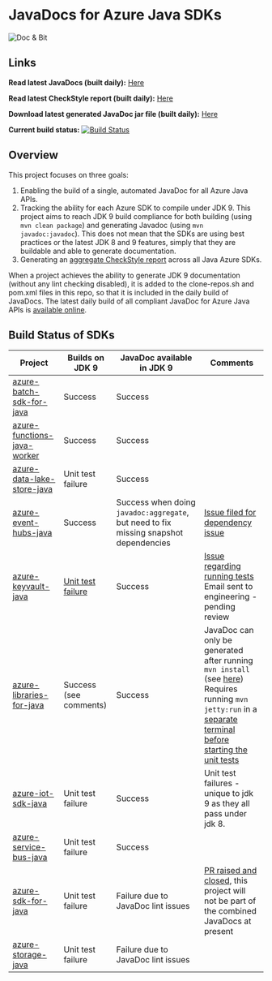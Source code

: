 # JavaDocs for Azure Java SDKs

![](https://i0.wp.com/jonathangiles.net/wp-content/uploads/2018/01/BIT_AND_MSFT_DOCS.png?zoom=2&resize=150%2C150 "Doc & Bit")


## Links
**Read latest JavaDocs (built daily):** [Here](https://jonathangiles.github.io/azure-javadocs/index.html?overview-summary.html)

**Read latest CheckStyle report (built daily):** [Here](https://jonathangiles.github.io/azure-javadocs/checkstyle)

**Download latest generated JavaDoc jar file (built daily):** [Here](https://github.com/JonathanGiles/azure-javadocs/raw/gh-pages/azure-javadocs-0.0.1-SNAPSHOT-javadoc.jar)

**Current build status:** [![Build Status](https://travis-ci.org/JonathanGiles/azure-javadocs.svg?branch=master)](https://travis-ci.org/JonathanGiles/azure-javadocs)

## Overview

This project focuses on three goals: 

1. Enabling the build of a single, automated JavaDoc for all Azure Java APIs.
2. Tracking the ability for each Azure SDK to compile under JDK 9. This project aims to reach JDK 9 build compliance for both building (using `mvn clean package`) and generating Javadoc (using `mvn javadoc:javadoc`). This does not mean that the SDKs are using best practices or the latest JDK 8 and 9 features, simply that they are buildable and able to generate documentation.
3. Generating an [aggregate CheckStyle report](https://jonathangiles.github.io/azure-javadocs/checkstyle) across all Java Azure SDKs.

When a project achieves the ability to generate JDK 9 documentation (without any lint checking disabled), it is added to the clone-repos.sh and pom.xml files in this repo, so that it is included in the daily build of JavaDocs. The latest daily build of all compliant JavaDoc for Azure Java APIs is [available online](https://jonathangiles.github.io/azure-javadocs/index.html?overview-summary.html). 

## Build Status of SDKs

| Project                                                                               | Builds on JDK 9                                                                 | JavaDoc available in JDK 9                                                                                              | Comments                                                                                                                                                                           |
|-------------------------------------------------------------------------------------  |-----------------------------------------------------------------------------    |-------------------------------------------------------------------------------------------------------------------------|--------------------------------------------------------------------------------------------------------------------------------------------------------------------------------    |
| [azure-batch-sdk-for-java](https://github.com/Azure/azure-batch-sdk-for-java)         | Success                                                                         | Success                                                                                                                 |                                                                                                                                                                                    |
| [azure-functions-java-worker](https://github.com/Azure/azure-functions-java-worker)   | Success                                                                         | Success                                                                                                                 |                                                                                                                                                                                    |
| [azure-data-lake-store-java](https://github.com/Azure/azure-data-lake-store-java)     | Unit test failure                                                               | Success                                                                                                                 |                                                                                                                                                                                    |
| [azure-event-hubs-java](https://github.com/Azure/azure-event-hubs-java)               | Success                                                                         | Success when doing `javadoc:aggregate`, but need to fix missing snapshot dependencies                                   | [Issue filed for dependency issue](https://github.com/Azure/azure-event-hubs-java/issues/253)                                                                                      |
| [azure-keyvault-java](https://github.com/Azure/azure-keyvault-java)                   | [Unit test failure](https://github.com/Azure/azure-keyvault-java/issues/18)     | Success                                                                                                                 | [Issue regarding running tests](https://github.com/Azure/azure-keyvault-java/issues/18)<br/>Email sent to engineering - pending review                                             |
| [azure-libraries-for-java](https://github.com/Azure/azure-libraries-for-java)         | Success (see comments)                                                          | Success                                                                                                                 | JavaDoc can only be generated after running `mvn install` (see [here](https://github.com/Azure/azure-libraries-for-java/issues/171))<br/>Requires running `mvn jetty:run` in a [separate terminal before starting the unit tests](https://github.com/Azure/azure-libraries-for-java/issues/126)                             |
| [azure-iot-sdk-java](https://github.com/Azure/azure-iot-sdk-java)                     | Unit test failure                                                               | Success                                                                                                                 | Unit test failures - unique to jdk 9 as they all pass under jdk 8.                                                                                                                 |
| [azure-service-bus-java](https://github.com/Azure/azure-service-bus-java)             | Unit test failure                                                               | Success                                                                                                                 |                                                                                                                                                                                    |
| [azure-sdk-for-java](https://github.com/Azure/azure-sdk-for-java)                     | Unit test failure                                                               | Failure due to JavaDoc lint issues                                                                                      | [PR raised and closed](https://github.com/Azure/azure-sdk-for-java/pull/2002), this project will not be part of the combined JavaDocs at present                                   |
| [azure-storage-java](https://github.com/Azure/azure-storage-java)                     | Unit test failure                                                               | Failure due to JavaDoc lint issues                                                                                      |                                                                                                                                                                                    |
